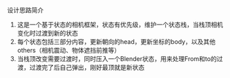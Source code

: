 设计思路简介
1. 这是一个基于状态的相机框架，状态有优先级，维护一个状态栈，当栈顶相机变化时过渡到新的状态
2. 每个状态包括三部分内容，更新朝向的head，更新坐标的body，以及其他others（相机震动、物体遮挡前推等）
3. 当栈顶改变需要过渡时，同时压入一个Blender状态，用来处理From和to的过渡，过渡完了后自己弹出，刚好最顶就是新状态
